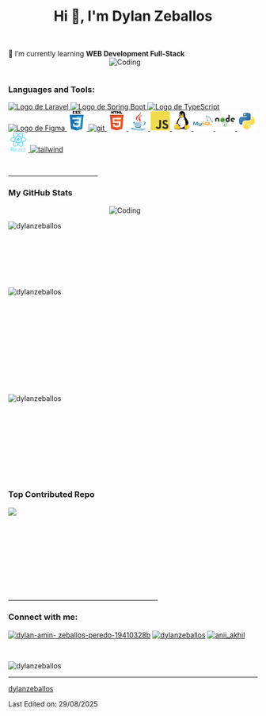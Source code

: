 <h1 align="center">Hi 👋, I'm Dylan Zeballos</h1>




<p align="left"> <a href="https://twitter.com/" target="blank"><img src="https://img.shields.io/twitter/follow/?logo=twitter&style=for-the-badge" alt="" /></a> </p>

🌱 I’m currently learning **WEB Development Full-Stack**
<img align="right" alt="Coding" width="300" src="https://i.pinimg.com/originals/81/17/8b/81178b47a8598f0c81c4799f2cdd4057.gif">


<br>
<h3 align="left">Languages and Tools:</h3>
<p align="left"> <a href="https://getbootstrap.com" target="_blank" rel="noreferrer"> </a>      <a href="https://laravel.com" target="_blank">
        <img src="https://laravel.com/img/logomark.min.svg" alt="Logo de Laravel" width="40">
    </a><a href="https://spring.io/projects/spring-boot" target="_blank">
        <img src="https://img.icons8.com/?size=100&id=90519&format=png&color=000000" alt="Logo de Spring Boot" width="40">
    </a><a href="https://www.typescriptlang.org/" target="_blank">
        <img src="https://static-00.iconduck.com/assets.00/typescript-icon-icon-1024x1024-vh3pfez8.png" alt="Logo de TypeScript" width="40">
    </a><a href="https://www.figma.com/" target="_blank">
        <img src="https://upload.wikimedia.org/wikipedia/commons/3/33/Figma-logo.svg" alt="Logo de Figma" width="25">
    </a><a href="https://www.w3schools.com/css/" target="_blank" rel="noreferrer"> <img src="https://raw.githubusercontent.com/devicons/devicon/master/icons/css3/css3-original-wordmark.svg" alt="css3" width="40" height="40"/> </a> <a href="https://git-scm.com/" target="_blank" rel="noreferrer"> <img src="https://www.vectorlogo.zone/logos/git-scm/git-scm-icon.svg" alt="git" width="40" height="40"/> </a> <a href="https://www.w3.org/html/" target="_blank" rel="noreferrer"> <img src="https://raw.githubusercontent.com/devicons/devicon/master/icons/html5/html5-original-wordmark.svg" alt="html5" width="40" height="40"/> </a> <a href="https://www.java.com" target="_blank" rel="noreferrer"> <img src="https://raw.githubusercontent.com/devicons/devicon/master/icons/java/java-original.svg" alt="java" width="40" height="40"/> </a> <a href="https://developer.mozilla.org/en-US/docs/Web/JavaScript" target="_blank" rel="noreferrer"> <img src="https://raw.githubusercontent.com/devicons/devicon/master/icons/javascript/javascript-original.svg" alt="javascript" width="40" height="40"/> </a> <a href="https://www.linux.org/" target="_blank" rel="noreferrer"> <img src="https://raw.githubusercontent.com/devicons/devicon/master/icons/linux/linux-original.svg" alt="linux" width="40" height="40"/> </a> <a href="https://www.mysql.com/" target="_blank" rel="noreferrer"> <img src="https://raw.githubusercontent.com/devicons/devicon/master/icons/mysql/mysql-original-wordmark.svg" alt="mysql" width="40" height="40"/> </a> <a href="https://nodejs.org" target="_blank" rel="noreferrer"> <img src="https://raw.githubusercontent.com/devicons/devicon/master/icons/nodejs/nodejs-original-wordmark.svg" alt="nodejs" width="40" height="40"/> </a> <a href="https://www.python.org" target="_blank" rel="noreferrer"> <img src="https://raw.githubusercontent.com/devicons/devicon/master/icons/python/python-original.svg" alt="python" width="40" height="40"/> </a> <a href="https://reactjs.org/" target="_blank" rel="noreferrer"> <img src="https://raw.githubusercontent.com/devicons/devicon/master/icons/react/react-original-wordmark.svg" alt="react" width="40" height="40"/> </a> <a href="https://tailwindcss.com/" target="_blank" rel="noreferrer"> <img src="https://www.vectorlogo.zone/logos/tailwindcss/tailwindcss-icon.svg" alt="tailwind" width="40" height="40"/> </a> </p><br>


<hr width="36%" >

<h3>My GitHub Stats</h3>
<img align="right" alt="Coding" width="300" src="https://cdn.dribbble.com/users/1277312/screenshots/14733298/media/39b1045e593737587dd60e42c8422d1f.gif" >
<br>


<p><img align="left" src="https://github-readme-stats.vercel.app/api/top-langs?username=dylanzeballos&show_icons=true&theme=dark&locale=en&layout=compact" alt="dylanzeballos" /></p>

<br><br><br><br><br><br><br>
<p>&nbsp;<img align="left" src="https://github-readme-stats.vercel.app/api?username=dylanzeballos&show_icons=true&theme=dark&locale=en" alt="dylanzeballos" /></p>
<br><br><br><br><br><br><br><br><br><br>

<p><img align="left" src="https://github-readme-streak-stats.herokuapp.com/?user=dylanzeballos&theme=dark" alt="dylanzeballos" /></p>
<br><br><br><br><br><br><br><br><br><br>
<h3>Top Contributed Repo</h3>
<img
width="300"
src="https://github-contributor-stats.vercel.app/api?username=dylanzeballos&limit=5&theme=dark&combine_all_yearly_contributions=true">
<br><br><br><br><br><br><br><br><br><br>
<hr width="60%" >
<h3 align="left">Connect with me:</h3>
<p align="left">
<a href="https://www.linkedin.com/in/dylan-am%C3%ADn-zeballos-peredo-19410328b?utm_source=share&utm_campaign=share_via&utm_content=profile&utm_medium=android_app" target="blank"><img align="center" src="https://raw.githubusercontent.com/rahuldkjain/github-profile-readme-generator/master/src/images/icons/Social/linked-in-alt.svg" alt="dylan-amin- zeballos-peredo-19410328b" height="30" width="40" /></a>
<a href="https://facebook.com/dylanzeballos" target="blank"><img align="center" src="https://raw.githubusercontent.com/dylanzeballos/github-profile-readme-generator/master/src/images/icons/Social/facebook.svg" alt="dylanzeballos" height="30" width="40" /></a>
<a href="https://instagram.com/dylanzeballos" target="blank"><img align="center" src="https://raw.githubusercontent.com/rahuldkjain/github-profile-readme-generator/master/src/images/icons/Social/instagram.svg" alt="anii_akhil" height="30" width="40" /></a>
</p>
<br>
<p align="left"> <img src="https://komarev.com/ghpvc/?username=dylanzeballos&label=Profile%20views&color=0e75b6&style=flat" alt="dylanzeballos" /> </p>

------


[dylanzeballos](https://github.com/dylanzeballos)

Last Edited on: 29/08/2025

